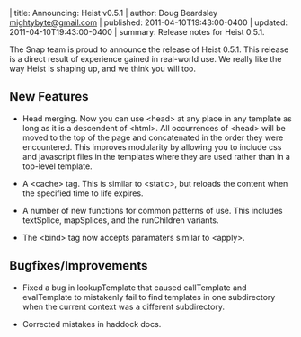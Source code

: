 | title: Announcing: Heist v0.5.1
| author: Doug Beardsley <mightybyte@gmail.com>
| published: 2011-04-10T19:43:00-0400
| updated: 2011-04-10T19:43:00-0400
| summary: Release notes for Heist 0.5.1.

The Snap team is proud to announce the release of Heist 0.5.1.  This release
is a direct result of experience gained in real-world use.  We really like the
way Heist is shaping up, and we think you will too.


## New Features

  - Head merging.  Now you can use &lt;head&gt; at any place in any template
    as long as it is a descendent of &lt;html&gt;.  All occurrences of
    &lt;head&gt; will be moved to the top of the page and concatenated in
    the order they were encountered.  This improves modularity by allowing
    you to include css and javascript files in the templates where they are
    used rather than in a top-level template.

  - A &lt;cache&gt; tag.  This is similar to &lt;static&gt;, but reloads the
    content when the specified time to life expires.

  - A number of new functions for common patterns of use.  This includes
    textSplice, mapSplices, and the runChildren variants.

  - The &lt;bind&gt; tag now accepts paramaters similar to &lt;apply&gt;.


## Bugfixes/Improvements

  - Fixed a bug in lookupTemplate that caused callTemplate and evalTemplate to
    mistakenly fail to find templates in one subdirectory when the current
    context was a different subdirectory.

  - Corrected mistakes in haddock docs.

